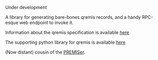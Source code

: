 Under development

A library for generating bare-bones qremis records, and a handy RPC-esque web endpoint to invoke it. 

Information about the qremis specification is available [here](https://github.com/bnbalsamo/qremis)

The supporting python library for qremis is available [here](https://github.com/bnbalsamo/pyqremis)


(Now distant) cousin of the [PREMISer](https://github.com/uchicago-library/PREMISer).
